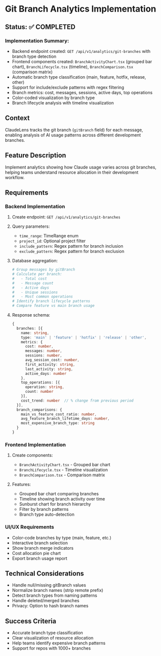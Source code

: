 # Git Branch Analytics Implementation

## Status: ✅ COMPLETED

### Implementation Summary:
- Backend endpoint created: `GET /api/v1/analytics/git-branches` with branch type detection
- Frontend components created: `BranchActivityChart.tsx` (grouped bar chart), `BranchLifecycle.tsx` (timeline), `BranchComparison.tsx` (comparison matrix)
- Automatic branch type classification (main, feature, hotfix, release, other)
- Support for include/exclude patterns with regex filtering
- Branch metrics: cost, messages, sessions, active days, top operations
- Color-coded visualization by branch type
- Branch lifecycle analysis with timeline visualization

## Context
ClaudeLens tracks the git branch (`gitBranch` field) for each message, enabling analysis of AI usage patterns across different development branches.

## Feature Description
Implement analytics showing how Claude usage varies across git branches, helping teams understand resource allocation in their development workflow.

## Requirements

### Backend Implementation
1. Create endpoint: `GET /api/v1/analytics/git-branches`
2. Query parameters:
   - `time_range`: TimeRange enum
   - `project_id`: Optional project filter
   - `include_pattern`: Regex pattern for branch inclusion
   - `exclude_pattern`: Regex pattern for branch exclusion

3. Database aggregation:
   ```python
   # Group messages by gitBranch
   # Calculate per branch:
   #   - Total cost
   #   - Message count
   #   - Active days
   #   - Unique sessions
   #   - Most common operations
   # Identify branch lifecycle patterns
   # Compare feature vs main branch usage
   ```

4. Response schema:
   ```typescript
   {
     branches: [{
       name: string,
       type: 'main' | 'feature' | 'hotfix' | 'release' | 'other',
       metrics: {
         cost: number,
         messages: number,
         sessions: number,
         avg_session_cost: number,
         first_activity: string,
         last_activity: string,
         active_days: number
       },
       top_operations: [{
         operation: string,
         count: number
       }],
       cost_trend: number  // % change from previous period
     }],
     branch_comparisons: {
       main_vs_feature_cost_ratio: number,
       avg_feature_branch_lifetime_days: number,
       most_expensive_branch_type: string
     }
   }
   ```

### Frontend Implementation
1. Create components:
   - `BranchActivityChart.tsx` - Grouped bar chart
   - `BranchLifecycle.tsx` - Timeline visualization
   - `BranchComparison.tsx` - Comparison matrix

2. Features:
   - Grouped bar chart comparing branches
   - Timeline showing branch activity over time
   - Sunburst chart for branch hierarchy
   - Filter by branch patterns
   - Branch type auto-detection

### UI/UX Requirements
- Color-code branches by type (main, feature, etc.)
- Interactive branch selection
- Show branch merge indicators
- Cost allocation pie chart
- Export branch usage report

## Technical Considerations
- Handle null/missing gitBranch values
- Normalize branch names (strip remote prefix)
- Detect branch types from naming patterns
- Handle deleted/merged branches
- Privacy: Option to hash branch names

## Success Criteria
- Accurate branch type classification
- Clear visualization of resource allocation
- Help teams identify expensive branch patterns
- Support for repos with 1000+ branches
